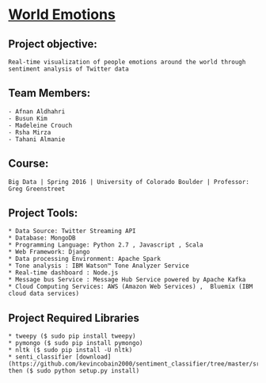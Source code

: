 # [World Emotions](http://emotion-map.us-west-2.elasticbeanstalk.com/index) 

## Project objective:
	Real-time visualization of people emotions around the world through sentiment analysis of Twitter data

## Team Members:
	- Afnan Aldhahri
	- Busun Kim
	- Madeleine Crouch
	- Rsha Mirza
	- Tahani Almanie

## Course:
	Big Data | Spring 2016 | University of Colorado Boulder | Professor: Greg Greenstreet


## Project Tools:
	* Data Source: Twitter Streaming API
	* Database: MongoDB
	* Programming Language: Python 2.7 , Javascript , Scala
	* Web Framework: Django
	* Data processing Environment: Apache Spark
	* Tone analysis : IBM Watson™ Tone Analyzer Service
	* Real-time dashboard : Node.js
	* Message bus Service : Message Hub Service powered by Apache Kafka
	* Cloud Computing Services: AWS (Amazon Web Services) ,  Bluemix (IBM cloud data services)
	
## Project Required Libraries
	* tweepy ($ sudo pip install tweepy)
	* pymongo ($ sudo pip install pymongo)
	* nltk ($ sudo pip install -U nltk)
	* senti_classifier [download](https://github.com/kevincobain2000/sentiment_classifier/tree/master/src/senti_classifier) then ($ sudo python setup.py install)
	
